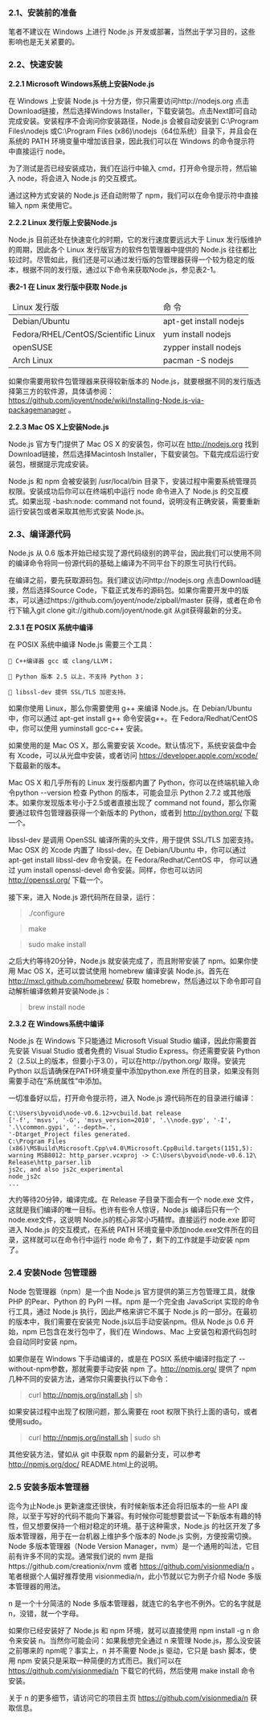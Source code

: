 <h3>2.1、安装前的准备</h3>

笔者不建议在 Windows 上进行 Node.js 开发或部署，当然出于学习目的，这些影响也是无关紧要的。


<h3>2.2、快速安装</h3>

<b>2.2.1 Microsoft Windows系统上安装Node.js</b>

在 Windows 上安装 Node.js 十分方便，你只需要访问http://nodejs.org 点击Download链接，然后选择Windows Installer，下载安装包。点击Next即可自动完成安装。安装程序不会询问你安装路径，Node.js 会被自动安装到 C:\Program Files\nodejs 或C:\Program Files (x86)\nodejs（64位系统）目录下，并且会在系统的 PATH 环境变量中增加该目录，因此我们可以在 Windows 的命令提示符中直接运行 node。

为了测试是否已经安装成功，我们在运行中输入 cmd，打开命令提示符，然后输入 node，将会进入 Node.js 的交互模式。

通过这种方式安装的 Node.js 还自动附带了 npm，我们可以在命令提示符中直接输入 npm 来使用它。

<b>2.2.2 Linux 发行版上安装Node.js</b>

Node.js 目前还处在快速变化的时期，它的发行速度要远远大于 Linux 发行版维护的周期，因此各个 Linux 发行版官方的软件包管理器中提供的 Node.js 往往都比较过时。尽管如此，我们还是可以通过发行版的包管理器获得一个较为稳定的版本，根据不同的发行版，通过以下命令来获取Node.js，参见表2-1。

<b>表2-1 在 Linux 发行版中获取 Node.js</b>

<table>
    <thead>
    <tr>
        <td>Linux 发行版</td>
        <td>命 令</td>
    </tr>
    </thead>
    <tbody>
    <tr>
    	<td>Debian/Ubuntu</td>
    	<td>apt-get install nodejs</td>
	</tr>
	<tr>
		<td>Fedora/RHEL/CentOS/Scientific Linux</td>
		<td>yum install nodejs</td>
	</tr>
	<tr>
		<td>openSUSE</td>
		<td>zypper install nodejs</td>
	</tr>
	<tr>
		<td>Arch Linux</td>
		<td>pacman -S nodejs</td>
	</tr>
	</tbody>
</table>

如果你需要用软件包管理器来获得较新版本的 Node.js，就要根据不同的发行版选择第三方的软件源，具体请参阅：https://github.com/joyent/node/wiki/Installing-Node.js-via-packagemanager 。

<b>2.2.3 Mac OS X上安装Node.js</b>

Node.js 官方专门提供了 Mac OS X 的安装包，你可以在 http://nodejs.org 找到Download链接，然后选择Macintosh Installer，下载安装包。下载完成后运行安装包，根据提示完成安装。

Node.js 和 npm 会被安装到 /usr/local/bin 目录下，安装过程中需要系统管理员权限。安装成功后你可以在终端机中运行 node 命令进入了 Node.js 的交互模式。如果出现 -bash:node: command not found，说明没有正确安装，需要重新运行安装包或者采取其他形式安装 Node.js。


<h3>2.3、编译源代码</h3>

Node.js 从 0.6 版本开始已经实现了源代码级别的跨平台，因此我们可以使用不同的编译命令将同一份源代码的基础上编译为不同平台下的原生可执行代码。

在编译之前，要先获取源码包。我们建议访问http://nodejs.org 点击Download链接，然后选择Source Code，下载正式发布的源码包。如果你需要开发中的版本，可以通过https://github.com/joyent/node/zipball/master 获得，或者在命令行下输入git clone git://github.com/joyent/node.git 从git获得最新的分支。

<b>2.3.1 在 POSIX 系统中编译</b>

在 POSIX 系统中编译 Node.js 需要三个工具：

	 C++编译器 gcc 或 clang/LLVM；

	 Python 版本 2.5 以上，不支持 Python 3；

	 libssl-dev 提供 SSL/TLS 加密支持。

如果你使用 Linux，那么你需要使用 g++ 来编译 Node.js。在 Debian/Ubuntu 中，你可以通过 apt-get install g++ 命令安装g++。在 Fedora/Redhat/CentOS 中，你可以使用 yuminstall gcc-c++ 安装。

如果使用的是 Mac OS X，那么需要安装 Xcode。默认情况下，系统安装盘中会有 Xcode，可以从光盘中安装，或者访问 https://developer.apple.com/xcode/ 下载最新的版本。

Mac OS X 和几乎所有的 Linux 发行版都内置了 Python，你可以在终端机输入命令python --version 检查 Python 的版本，可能会显示 Python 2.7.2 或其他版本。如果你发现版本号小于2.5或者直接出现了 command not found，那么你需要通过软件包管理器获得一个新版本的 Python，或者到 http://python.org/ 下载一个。

libssl-dev 是调用 OpenSSL 编译所需的头文件，用于提供 SSL/TLS 加密支持。Mac OSX 的 Xcode 内置了 libssl-dev。在 Debian/Ubuntu 中，你可以通过 apt-get install libssl-dev 命令安装。在 Fedora/Redhat/CentOS 中， 你可以通过 yum install openssl-devel 命令安装。同样，你也可以访问 http://openssl.org/ 下载一个。

接下来，进入 Node.js 源代码所在目录，运行：

>./configure

>make

>sudo make install

之后大约等待20分钟，Node.js 就安装完成了，而且附带安装了 npm。如果你使用 Mac OS X，还可以尝试使用 homebrew 编译安装 Node.js。首先在 http://mxcl.github.com/homebrew/ 获取 homebrew，然后通过以下命令即可自动解析编译依赖并安装Node.js：

>brew install node

<b>2.3.2 在 Windows系统中编译</b>

Node.js 在 Windows 下只能通过 Microsoft Visual Studio 编译，因此你需要首先安装 Visual Studio 或者免费的 Visual Studio Express。你还需要安装 Python 2（2.5以上的版本，但要小于3.0），可以在http://python.org/ 取得。安装完 Python 以后请确保在PATH环境变量中添加python.exe 所在的目录，如果没有则需要手动在“系统属性”中添加。

一切准备好以后，打开命令提示符，进入 Node.js 源代码所在的目录进行编译：

```
C:\Users\byvoid\node-v0.6.12>vcbuild.bat release
['-f', 'msvs', '-G', 'msvs_version=2010', '.\\node.gyp', '-I', '.\\common.gypi', '--depth=.',
'-Dtarget_Project files generated.
C:\Program Files (x86)\MSBuild\Microsoft.Cpp\v4.0\Microsoft.CppBuild.targets(1151,5):
warning MSB8012: http_parser.vcxproj -> C:\Users\byvoid\node-v0.6.12\
Release\http_parser.lib
js2c, and also js2c_experimental
node_js2c
...
```

大约等待20分钟，编译完成。在 Release 子目录下面会有一个 node.exe 文件，这就是我们编译的唯一目标。也许有些令人惊讶，Node.js 编译后只有一个 node.exe文件，这说明 Node.js的核心非常小巧精悍。直接运行 node.exe 即可进入 Node.js 的交互模式，在系统 PATH 环境变量中添加node.exe文件所在的目录，这样就可以在命令行中运行 node 命令了，剩下的工作就是手动安装 npm 了。


<h3>2.4 安装Node 包管理器</h3>

Node 包管理器（npm）是一个由 Node.js 官方提供的第三方包管理工具，就像 PHP 的Pear、Python 的 PyPI 一样。npm 是一个完全由 JavaScript 实现的命令行工具，通过 Node.js 执行，因此严格来讲它不属于 Node.js 的一部分。在最初的版本中，我们需要在安装完 Node.js以后手动安装npm。但从 Node.js 0.6 开始，npm 已包含在发行包中了，我们在 Windows、Mac 上安装包和源代码包时会自动同时安装 npm。

如果你是在 Windows 下手动编译的，或是在 POSIX 系统中编译时指定了 --without-npm参数，那就需要手动安装 npm 了。http://npmjs.org/ 提供了 npm 几种不同的安装方法，通常你只需要执行以下命令：

>curl http://npmjs.org/install.sh | sh

如果安装过程中出现了权限问题，那么需要在 root 权限下执行上面的语句，或者使用sudo。

>curl http://npmjs.org/install.sh | sudo sh

其他安装方法，譬如从 git 中获取 npm 的最新分支，可以参考 http://npmjs.org/doc/ README.html上的说明。


<h3>2.5 安装多版本管理器</h3>

迄今为止Node.js 更新速度还很快，有时候新版本还会将旧版本的一些 API 废除，以至于写好的代码不能向下兼容。有时候你可能想要尝试一下新版本有趣的特性，但又想要保持一个相对稳定的环境。基于这种需求，Node.js 的社区开发了多版本管理器，用于在一台机器上维护多个版本的 Node.js 实例，方便按需切换。Node 多版本管理器（Node Version Manager，nvm）是一个通用的叫法，它目前有许多不同的实现。通常我们说的 nvm 是指https://github.com/creationix/nvm 或者 https://github.com/visionmedia/n 。笔者根据个人偏好推荐使用 visionmedia/n，此小节就以它为例子介绍 Node 多版本管理器的用法。

n 是一个十分简洁的 Node 多版本管理器，就连它的名字也不例外。它的名字就是 n，没错，就一个字母。

如果你已经安装好了 Node.js 和 npm 环境，就可以直接使用 npm install -g n 命令来安装 n。当然你可能会问：如果我想完全通过 n 来管理 Node.js，那么没安装之前哪来的 npm呢？事实上，n 并不需要 Node.js 驱动，它只是 bash 脚本，使用 npm 安装只是采取一种简便的方式而已。我们可以在 https://github.com/visionmedia/n 下载它的代码，然后使用 make install 命令安装。

关于 n 的更多细节，请访问它的项目主页 https://github.com/visionmedia/n 获取信息。

